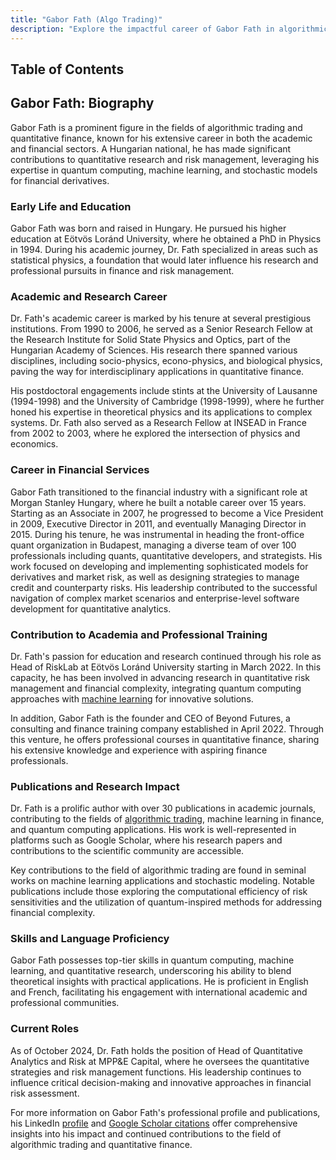 ```yaml
---
title: "Gabor Fath (Algo Trading)"
description: "Explore the impactful career of Gabor Fath in algorithmic trading and finance research with expertise in quantum computing and quantitative strategies."
---
```




## Table of Contents

## Gabor Fath: Biography

Gabor Fath is a prominent figure in the fields of algorithmic trading and quantitative finance, known for his extensive career in both the academic and financial sectors. A Hungarian national, he has made significant contributions to quantitative research and risk management, leveraging his expertise in quantum computing, machine learning, and stochastic models for financial derivatives.

### Early Life and Education

Gabor Fath was born and raised in Hungary. He pursued his higher education at Eötvös Loránd University, where he obtained a PhD in Physics in 1994. During his academic journey, Dr. Fath specialized in areas such as statistical physics, a foundation that would later influence his research and professional pursuits in finance and risk management.

### Academic and Research Career

Dr. Fath's academic career is marked by his tenure at several prestigious institutions. From 1990 to 2006, he served as a Senior Research Fellow at the Research Institute for Solid State Physics and Optics, part of the Hungarian Academy of Sciences. His research there spanned various disciplines, including socio-physics, econo-physics, and biological physics, paving the way for interdisciplinary applications in quantitative finance.

His postdoctoral engagements include stints at the University of Lausanne (1994-1998) and the University of Cambridge (1998-1999), where he further honed his expertise in theoretical physics and its applications to complex systems. Dr. Fath also served as a Research Fellow at INSEAD in France from 2002 to 2003, where he explored the intersection of physics and economics.

### Career in Financial Services

Gabor Fath transitioned to the financial industry with a significant role at Morgan Stanley Hungary, where he built a notable career over 15 years. Starting as an Associate in 2007, he progressed to become a Vice President in 2009, Executive Director in 2011, and eventually Managing Director in 2015. During his tenure, he was instrumental in heading the front-office quant organization in Budapest, managing a diverse team of over 100 professionals including quants, quantitative developers, and strategists. His work focused on developing and implementing sophisticated models for derivatives and market risk, as well as designing strategies to manage credit and counterparty risks. His leadership contributed to the successful navigation of complex market scenarios and enterprise-level software development for quantitative analytics.

### Contribution to Academia and Professional Training

Dr. Fath's passion for education and research continued through his role as Head of RiskLab at Eötvös Loránd University starting in March 2022. In this capacity, he has been involved in advancing research in quantitative risk management and financial complexity, integrating quantum computing approaches with [machine learning](/wiki/machine-learning) for innovative solutions.

In addition, Gabor Fath is the founder and CEO of Beyond Futures, a consulting and finance training company established in April 2022. Through this venture, he offers professional courses in quantitative finance, sharing his extensive knowledge and experience with aspiring finance professionals.

### Publications and Research Impact

Dr. Fath is a prolific author with over 30 publications in academic journals, contributing to the fields of [algorithmic trading](/wiki/algorithmic-trading), machine learning in finance, and quantum computing applications. His work is well-represented in platforms such as Google Scholar, where his research papers and contributions to the scientific community are accessible.

Key contributions to the field of algorithmic trading are found in seminal works on machine learning applications and stochastic modeling. Notable publications include those exploring the computational efficiency of risk sensitivities and the utilization of quantum-inspired methods for addressing financial complexity.

### Skills and Language Proficiency

Gabor Fath possesses top-tier skills in quantum computing, machine learning, and quantitative research, underscoring his ability to blend theoretical insights with practical applications. He is proficient in English and French, facilitating his engagement with international academic and professional communities.

### Current Roles

As of October 2024, Dr. Fath holds the position of Head of Quantitative Analytics and Risk at MPP&E Capital, where he oversees the quantitative strategies and risk management functions. His leadership continues to influence critical decision-making and innovative approaches in financial risk assessment.

For more information on Gabor Fath's professional profile and publications, his LinkedIn [profile](https://www.linkedin.com/in/gabor-fath-04432318) and [Google Scholar citations](http://scholar.google.com/citations) offer comprehensive insights into his impact and continued contributions to the field of algorithmic trading and quantitative finance.